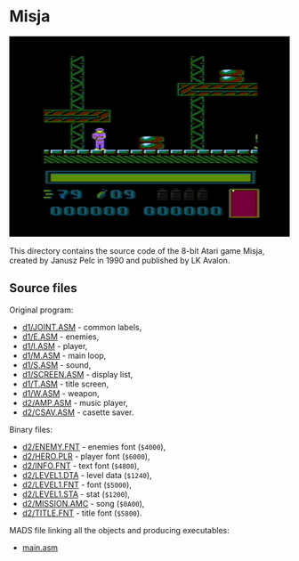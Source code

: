 # Misja

![Misja](img/misja.png)

This directory contains the source code of the 8-bit Atari game Misja, created by Janusz Pelc in 1990 and published by LK Avalon.

## Source files

Original program:

* [d1/JOINT.ASM](d1/JOINT.ASM) - common labels,
* [d1/E.ASM](d1/E.ASM) - enemies,
* [d1/I.ASM](d1/I.ASM) - player,
* [d1/M.ASM](d1/M.ASM) - main loop,
* [d1/S.ASM](d1/S.ASM) - sound,
* [d1/SCREEN.ASM](d1/SCREEN.ASM) - display list,
* [d1/T.ASM](d1/T.ASM) - title screen,
* [d1/W.ASM](d1/W.ASM) - weapon,
* [d2/AMP.ASM](d1/AMP.ASM) - music player,
* [d2/CSAV.ASM](d1/CSAV.ASM) - casette saver.

Binary files:

* [d2/ENEMY.FNT](d2/ENENY.FNT) - enemies font (`$4000`),
* [d2/HERO.PLR](d2/HERO.PLR) - player font (`$6000`),
* [d2/INFO.FNT](d2/INFO.FNT) - text font (`$4800`),
* [d2/LEVEL1.DTA](d2/LEVEL1.DTA) - level data (`$1240`),
* [d2/LEVEL1.FNT](d2/LEVEL1.FNT) - font (`$5000`),
* [d2/LEVEL1.STA](d2/LEVEL1.STA) - stat (`$1200`),
* [d2/MISSION.AMC](d2/MISSION.AMC) - song (`$0A00`),
* [d2/TITLE.FNT](d2/TITLE.FNT) - title font (`$5800`).

MADS file linking all the objects and producing executables:

* [main.asm](main.asm)
